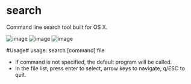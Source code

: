search
======

Command line search tool built for OS X.

![image](https://github.com/v-yadli/search/raw/master/screenshots/1.png)
![image](https://github.com/v-yadli/search/raw/master/screenshots/2.png)
![image](https://github.com/v-yadli/search/raw/master/screenshots/3.png)


#Usage#
usage: search [command] file
- If command is not specified, the default program will be called.
- In the file list, press enter to select, arrow keys to navigate, q/ESC to quit.
